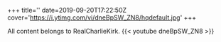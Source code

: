 +++
title=''
date=2019-09-20T17:22:50Z
cover='https://i.ytimg.com/vi/dneBpSW_ZN8/hqdefault.jpg'
+++

All content belongs to RealCharlieKirk.
{{< youtube dneBpSW_ZN8 >}}
